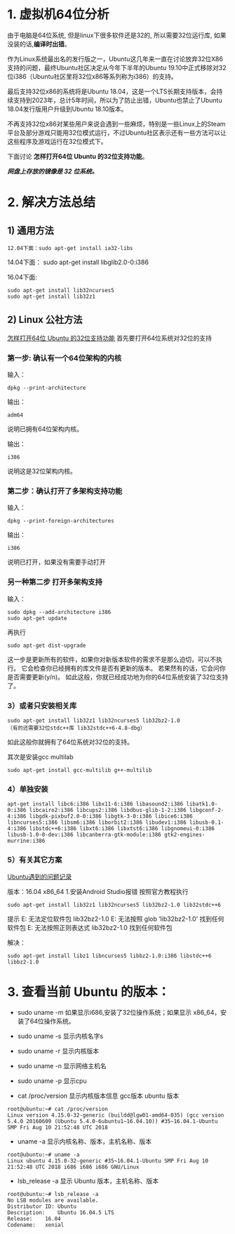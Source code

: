 # 1. 虚拟机64位分析
由于电脑是64位系统, 但是linux下很多软件还是32的, 所以需要32位运行库,
如果没装的话,**编译时出错**。

作为Linux系统最出名的发行版之一，Ubuntu这几年来一直在讨论放弃32位X86支持的问题，最终Ubuntu社区决定从今年下半年的Ubuntu 19.10中正式移除对32位i386（Ubuntu社区里将32位x86等系列称为i386）的支持。

最后支持32位x86的系统将是Ubuntu 18.04，这是一个LTS长期支持版本，会持续支持到2023年，总计5年时间，所以为了防止出错，Ubuntu也禁止了Ubuntu 18.04发行版用户升级到Ubuntu 18.10版本。

不再支持32位x86对某些用户来说会遇到一些麻烦，特别是一些Linux上的Steam平台及部分游戏只能用32位模式运行，不过Ubuntu社区表示还有一些方法可以让这些程序及游戏运行在32位模式下。

下面讨论 **怎样打开64位 Ubuntu 的32位支持功能**。

***网盘上存放的镜像是 32 位系统。***

# 2. 解决方法总结
## 1) 通用方法

	12.04下面：sudo apt-get install ia32-libs

14.04下面：
	sudo apt-get install libglib2.0-0:i386

16.04下面:

	sudo apt-get install lib32ncurses5 ​
	sudo apt-get install lib32z1

## 2) Linux 公社方法
[怎样打开64位 Ubuntu 的32位支持功能](https://www.linuxidc.com/Linux/2014-04/100848.htm)
首先要打开64位系统对32位的支持
### 第一步: 确认有一个64位架构的内核
输入：
		
	dpkg --print-architecture

输出：

	adm64
说明已拥有64位架构内核。

输出：

	i386
说明这是32位架构内核。


### 第二步：确认打开了多架构支持功能

输入：

	dpkg --print-foreign-architectures


输出：

	i386
	
说明已打开，如果没有需要手动打开

### 另一种第二步 打开多架构支持
输入：

	sudo dpkg --add-architecture i386
	sudo apt-get update

再执行

	sudo apt-get dist-upgrade  

这一步是更新所有的软件，如果你对新版本软件的需求不是那么迫切，可以不执行。
它会检查你已经拥有的库文件是否有更新的版本。
若果然有的话，它会问你是否需要更新(y/n)。
如此这般，你就已经成功地为你的64位系统安装了32位支持了。

### 3）或者只安装相关库

	sudo apt-get install lib32z1 lib32ncurses5 lib32bz2-1.0  
	（有的还需要32位stdc++库 lib32stdc++6-4.8-dbg）
	
如此这般你就拥有了64位系统对32位的支持。

其次是安装gcc multilab
 
	sudo apt-get install gcc-multilib g++-multilib  

### 4）单独安装 

	apt-get install libc6:i386 libx11-6:i386 libasound2:i386 libatk1.0-0:i386 libcairo2:i386 libcups2:i386 libdbus-glib-1-2:i386 libgconf-2-4:i386 libgdk-pixbuf2.0-0:i386 libgtk-3-0:i386 libice6:i386 libncurses5:i386 libsm6:i386 liborbit2:i386 libudev1:i386 libusb-0.1-4:i386 libstdc++6:i386 libxt6:i386 libxtst6:i386 libgnomeui-0:i386 libusb-1.0-0-dev:i386 libcanberra-gtk-module:i386 gtk2-engines-murrine:i386

### 5）有关其它方案

[Ubuntu遇到的问题记录](https://blog.csdn.net/xiang_freedom/article/details/78533520)

版本：16.04  x86_64
1.安装Android Studio报错
按照官方教程执行

	sudo apt-get install lib32z1 lib32ncurses5 lib32bz2-1.0 lib32stdc++6
提示
E: 无法定位软件包 lib32bz2-1.0
E: 无法按照 glob ‘lib32bz2-1.0’ 找到任何软件包
E: 无法按照正则表达式 lib32bz2-1.0 找到任何软件包

解决：

	sudo apt-get install libz1 libncurses5 libbz2-1.0:i386 libstdc++6 libbz2-1.0


# 3. 查看当前 Ubuntu 的版本：
- sudo uname -m 如果显示i686,安装了32位操作系统；如果显示 x86_64，安装了64位操作系统。

- sudo uname -s 显示内核名字s

- sudo uname -r 显示内核版本

- sudo uname -n 显示网络主机名

- sudo uname -p 显示cpu 

- cat /proc/version  显示内核版本信息  gcc版本 ubuntu 版本

```
root@ubuntu:~# cat /proc/version
Linux version 4.15.0-32-generic (buildd@lgw01-amd64-035) (gcc version 5.4.0 20160609 (Ubuntu 5.4.0-6ubuntu1~16.04.10)) #35~16.04.1-Ubuntu SMP Fri Aug 10 21:52:48 UTC 2018
```

- uname -a 显示内核名称、版本，主机名称、版本

```
root@ubuntu:~# uname -a
Linux ubuntu 4.15.0-32-generic #35~16.04.1-Ubuntu SMP Fri Aug 10 21:52:48 UTC 2018 i686 i686 i686 GNU/Linux
```
- lsb_release -a 显示 Ubuntu 版本，主机名称、版本

```
root@ubuntu:~# lsb_release -a
No LSB modules are available.
Distributor ID:	Ubuntu
Description:	Ubuntu 16.04.5 LTS
Release:	16.04
Codename:	xenial
```







